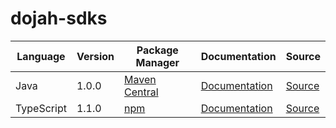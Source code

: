 # dojah-sdks


|Language|Version|Package Manager|Documentation|Source|
|-|-|-|-|-|
|Java|1.0.0|[Maven Central](https://search.maven.org/artifact/io.dojah/dojah-java-sdk/1.0.0/jar)|[Documentation](https://github.com/konfig-dev/dojah-sdks/tree/main/java/README.md)|[Source](https://github.com/konfig-dev/dojah-sdks/tree/main/java)|
|TypeScript|1.1.0|[npm](https://www.npmjs.com/package/dojah-typescript-sdk/v/1.1.0)|[Documentation](https://github.com/konfig-dev/dojah-sdks/tree/main/typescript/README.md)|[Source](https://github.com/konfig-dev/dojah-sdks/tree/main/typescript)|